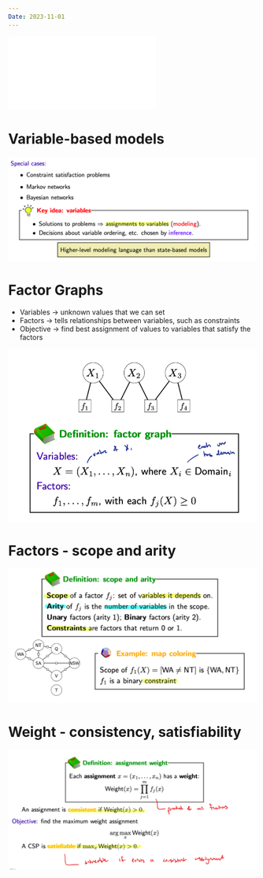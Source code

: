 ```yaml
---
Date: 2023-11-01
---
```

  

![CSP_1](attachments/CSP_1.pdf)

# Variable-based models

![Untitled 100.png](attachments/Untitled%20100.png)

# Factor Graphs

- Variables → unknown values that we can set
- Factors → tells relationships between variables, such as constraints
- Objective → find best assignment of values to variables that satisfy the factors

![Untitled 1 67.png](attachments/Untitled%201%2067.png)

# Factors - scope and arity

![Untitled 2 67.png](attachments/Untitled%202%2067.png)

# Weight - consistency, satisfiability

![Untitled 3 67.png](attachments/Untitled%203%2067.png)